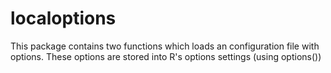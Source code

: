 localoptions
============

This package contains two functions which loads an configuration file with options. These options are stored into R's options settings (using options())